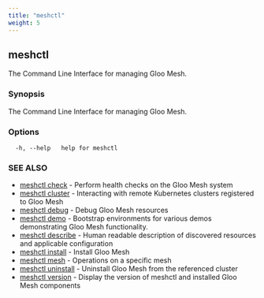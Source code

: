 ```yaml
---
title: "meshctl"
weight: 5
---
```

## meshctl

The Command Line Interface for managing Gloo Mesh.

### Synopsis

The Command Line Interface for managing Gloo Mesh.

### Options

```
  -h, --help   help for meshctl
```

### SEE ALSO

* [meshctl check](../meshctl_check)	 - Perform health checks on the Gloo Mesh system
* [meshctl cluster](../meshctl_cluster)	 - Interacting with remote Kubernetes clusters registered to Gloo Mesh
* [meshctl debug](../meshctl_debug)	 - Debug Gloo Mesh resources
* [meshctl demo](../meshctl_demo)	 - Bootstrap environments for various demos demonstrating Gloo Mesh functionality.
* [meshctl describe](../meshctl_describe)	 - Human readable description of discovered resources and applicable configuration
* [meshctl install](../meshctl_install)	 - Install Gloo Mesh
* [meshctl mesh](../meshctl_mesh)	 - Operations on a specific mesh
* [meshctl uninstall](../meshctl_uninstall)	 - Uninstall Gloo Mesh from the referenced cluster
* [meshctl version](../meshctl_version)	 - Display the version of meshctl and installed Gloo Mesh components

